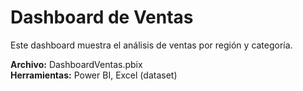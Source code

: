 # Dashboard de Ventas
Este dashboard muestra el análisis de ventas por región y categoría.

**Archivo:** DashboardVentas.pbix  
**Herramientas:** Power BI, Excel (dataset)          
